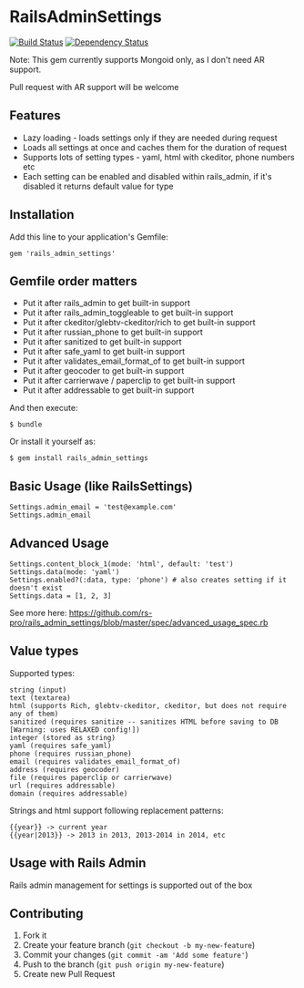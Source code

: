 # RailsAdminSettings

[![Build Status](https://secure.travis-ci.org/rs-pro/rails_admin_settings.png?branch=master)](http://travis-ci.org/rs-pro/rails_admin_settings)
[![Dependency Status](https://gemnasium.com/rs-pro/rails_admin_settings.png)](https://gemnasium.com/rs-pro/rails_admin_settings)

Note: This gem currently supports Mongoid only, as I don't need AR support.

Pull request with AR support will be welcome

## Features

- Lazy loading - loads settings only if they are needed during request
- Loads all settings at once and caches them for the duration of request
- Supports lots of setting types - yaml, html with ckeditor, phone numbers etc
- Each setting can be enabled and disabled within rails_admin, if it's disabled it returns default value for type

## Installation

Add this line to your application's Gemfile:

    gem 'rails_admin_settings'

## Gemfile order matters

- Put it after rails_admin to get built-in support
- Put it after rails_admin_toggleable to get built-in support
- Put it after ckeditor/glebtv-ckeditor/rich to get built-in support
- Put it after russian_phone to get built-in support
- Put it after sanitized to get built-in support
- Put it after safe_yaml to get built-in support
- Put it after validates_email_format_of to get built-in support
- Put it after geocoder to get built-in support
- Put it after carrierwave / paperclip to get built-in support
- Put it after addressable to get built-in support

And then execute:

    $ bundle

Or install it yourself as:

    $ gem install rails_admin_settings

## Basic Usage (like RailsSettings)

    Settings.admin_email = 'test@example.com'
    Settings.admin_email


## Advanced Usage

    Settings.content_block_1(mode: 'html', default: 'test')
    Settings.data(mode: 'yaml')
    Settings.enabled?(:data, type: 'phone') # also creates setting if it doesn't exist
    Settings.data = [1, 2, 3]

See more here: https://github.com/rs-pro/rails_admin_settings/blob/master/spec/advanced_usage_spec.rb

## Value types

Supported types:

    string (input)
    text (textarea)
    html (supports Rich, glebtv-ckeditor, ckeditor, but does not require any of them)
    sanitized (requires sanitize -- sanitizes HTML before saving to DB [Warning: uses RELAXED config!])
    integer (stored as string)
    yaml (requires safe_yaml)
    phone (requires russian_phone)
    email (requires validates_email_format_of)
    address (requires geocoder)
    file (requires paperclip or carrierwave)
    url (requires addressable)
    domain (requires addressable)


Strings and html support following replacement patterns:

    {{year}} -> current year
    {{year|2013}} -> 2013 in 2013, 2013-2014 in 2014, etc

## Usage with Rails Admin

Rails admin management for settings is supported out of the box

## Contributing

1. Fork it
2. Create your feature branch (`git checkout -b my-new-feature`)
3. Commit your changes (`git commit -am 'Add some feature'`)
4. Push to the branch (`git push origin my-new-feature`)
5. Create new Pull Request
